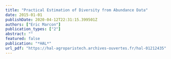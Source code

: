 ```yaml
---
title: "Practical Estimation of Diversity from Abundance Data"
date: 2015-01-01
publishDate: 2020-04-12T22:31:15.399501Z
authors: ["Eric Marcon"]
publication_types: ["2"]
abstract: ""
featured: false
publication: "*HAL*"
url_pdf: "https://hal-agroparistech.archives-ouvertes.fr/hal-01212435"
---
```


